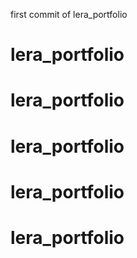 first commit of lera_portfolio
# lera_portfolio
# lera_portfolio
# lera_portfolio
# lera_portfolio
# lera_portfolio
